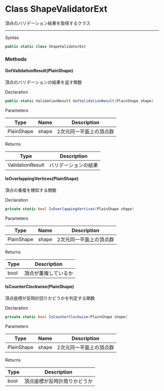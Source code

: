 # Class ShapeValidatorExt
頂点のバリデーション結果を取得するクラス

---
Syntax
```csharp
public static class ShapeValidatorExt
```

### Methods
#### GetValidationResult(PlainShape)
頂点のバリデーションの結果を返す関数

Declaration
```csharp
public static ValidationResult GetValidationResult(PlainShape shape)
```
Parameters

| Type       | Name  | Description  |
|------------|-------|--------------|
| PlainShape | shape | 2次元同一平面上の頂点群 |

Returns

| Type             | Description |
|------------------|-------------|
| ValidationResult | バリデーションの結果  |

#### IsOverlappingVertices(PlainShape)
頂点の重複を検知する関数

Declaration
```csharp
private static bool IsOverlappingVertices(PlainShape shape)
```
Parameters

| Type       | Name  | Description  |
|------------|-------|--------------|
| PlainShape | shape | 2次元同一平面上の頂点群 |

Returns

| Type | Description |
|------|-------------|
| bool | 頂点が重複しているか  |

#### IsCounterClockwise(PlainShape)
頂点座標が反時計回りかどうかを判定する関数

Declaration
```csharp
private static bool IsCounterClockwise(PlainShape shape)
```
Parameters

| Type       | Name  | Description  |
|------------|-------|--------------|
| PlainShape | shape | 2次元同一平面上の頂点群 |

Returns

| Type | Description |
|------|-------------|
| bool | 頂点座標が反時計周りかどうか  |